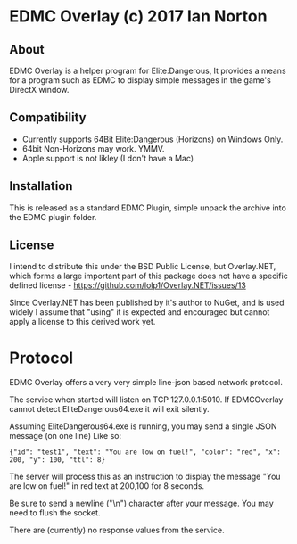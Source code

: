 # EDMC Overlay (c) 2017 Ian Norton
## About

EDMC Overlay is a helper program for Elite:Dangerous, It provides a means for 
a program such as EDMC to display simple messages in the game's DirectX window.

## Compatibility

* Currently supports 64Bit Elite:Dangerous (Horizons) on Windows Only.
* 64bit Non-Horizons may work. YMMV.
* Apple support is not likley (I don't have a Mac)

## Installation

This is released as a standard EDMC Plugin, simple unpack the archive into the EDMC
plugin folder.

## License

I intend to distribute this under the BSD Public License, but Overlay.NET, which
forms a large important part of this package does not have a specific defined
license - https://github.com/lolp1/Overlay.NET/issues/13

Since Overlay.NET has been published by it's author to NuGet, and is used widely I
assume that "using" it is expected and encouraged but cannot apply a license to
this derived work yet.

# Protocol

EDMC Overlay offers a very very simple line-json based network protocol.

The service when started will listen on TCP 127.0.0.1:5010.  If EDMCOverlay cannot
detect EliteDangerous64.exe it will exit silently.
 
Assuming EliteDangerous64.exe is running, you may send a single JSON message (on one line)
Like so:

```
{"id": "test1", "text": "You are low on fuel!", "color": "red", "x": 200, "y": 100, "ttl": 8}
```

The server will process this as an instruction to display the message "You are low on fuel!"
in red text at 200,100 for 8 seconds.
 
Be sure to send a newline ("\n") character after your message. You may need to flush the 
socket.

There are (currently) no response values from the service.

